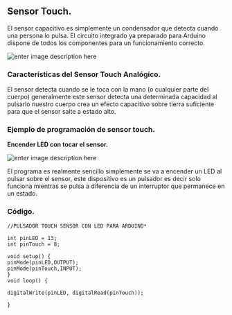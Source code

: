 
## Sensor Touch.

El sensor capacitivo es simplemente un condensador que detecta cuando una persona lo pulsa. El circuito integrado ya preparado para Arduino dispone de todos los componentes para un funcionamiento correcto.


![enter image description here](https://i2.wp.com/www.drouiz.com/wp-content/uploads/2016/03/sensor-capacitivo-arduino.jpg?resize=300,300&ssl=1)

### Características del Sensor Touch Analógico.

El sensor detecta cuando se le toca con la mano (o cualquier parte del cuerpo) generalmente este sensor detecta una determinada capacidad al pulsarlo nuestro cuerpo crea un efecto capacitivo sobre tierra suficiente para que el sensor salte a estado alto.

### Ejemplo de programación de sensor touch.

**Encender LED con tocar el sensor.**

![enter image description here](https://i2.wp.com/www.drouiz.com/wp-content/uploads/2016/03/touch-sensor-4.png)

El programa es realmente sencillo simplemente se va a encender un LED al pulsar sobre el sensor, este dispositivo es un pulsador es decir solo funciona mientras se pulsa a diferencia de un interruptor que permanece en un estado.

### Código.



    //PULSADOR TOUCH SENSOR CON LED PARA ARDUINO*
    
    int pinLED = 13;
    int pinTouch = 8;
    
    void setup() {
    pinMode(pinLED,OUTPUT);
    pinMode(pinTouch,INPUT);
    }
    void loop() {
    
    digitalWrite(pinLED, digitalRead(pinTouch));
    
    }
